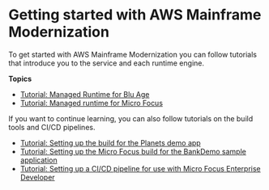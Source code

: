 # Getting started with AWS Mainframe Modernization<a name="getting-started"></a>

To get started with AWS Mainframe Modernization you can follow tutorials that introduce you to the service and each runtime engine\.

**Topics**
+ [Tutorial: Managed Runtime for Blu Age](tutorial-runtime-ba.md)
+ [Tutorial: Managed runtime for Micro Focus](tutorial-runtime-mf.md)

If you want to continue learning, you can also follow tutorials on the build tools and CI/CD pipelines\.
+ [Tutorial: Setting up the build for the Planets demo app](tutorial-build-ba.md)
+ [Tutorial: Setting up the Micro Focus build for the BankDemo sample application](tutorial-build.md)
+ [Tutorial: Setting up a CI/CD pipeline for use with Micro Focus Enterprise Developer](tutorial-cicd-mf.md)